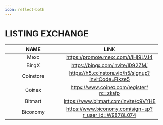 ```yaml
---
icon: reflect-both
---
```


# LISTING EXCHANGE

<table><thead><tr><th width="198" align="center">NAME</th><th align="center">LINK </th></tr></thead><tbody><tr><td align="center">Mexc</td><td align="center"><a href="https://promote.mexc.com/r/IHj9LVJ4">https://promote.mexc.com/r/IHj9LVJ4</a></td></tr><tr><td align="center">BingX</td><td align="center"><a href="https://bingx.com/invite/ID92ZM/">https://bingx.com/invite/ID92ZM/</a></td></tr><tr><td align="center">Coinstore</td><td align="center"><a href="https://h5.coinstore.vip/h5/signup?invitCode=FIkze5">https://h5.coinstore.vip/h5/signup?invitCode=FIkze5</a></td></tr><tr><td align="center">Coinex</td><td align="center"><a href="https://www.coinex.com/register?rc=zkafp">https://www.coinex.com/register?rc=zkafp</a></td></tr><tr><td align="center">Bitmart</td><td align="center"><a href="https://www.bitmart.com/invite/c9VYHE">https://www.bitmart.com/invite/c9VYHE</a></td></tr><tr><td align="center">Biconomy</td><td align="center"><a href="https://www.biconomy.com/sign-up?r_user_id=W9878L074">https://www.biconomy.com/sign-up?r_user_id=W9878L074</a></td></tr></tbody></table>
